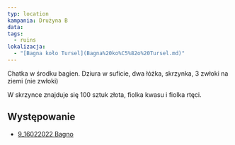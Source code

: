 ```yaml
---
typ: location
kampania: Drużyna B
data: 
tags:
  - ruins
lokalizacja:
  - "[Bagna koło Tursel](Bagna%20ko%C5%82o%20Tursel.md)"
---
```

Chatka w środku bagien. Dziura w suficie, dwa łóżka, skrzynka, 3 zwłoki na ziemi (nie zwłoki)

W skrzynce znajduje się 100 sztuk złota, fiolka kwasu i fiolka rtęci.
## Występowanie
- [9_16022022 Bagno](../sesje/9_16022022%20Bagno.md)
